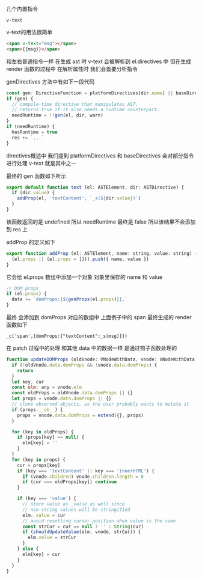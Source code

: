 几个内置指令

    v-text

v-text的用法很简单

```html
<span v-text="msg"></span>
<span>{{msg}}</span>
```

和左右普通指令一样 在生成 ast 时 v-text 会被解析到 el.directives 中 但在生成 render 函数的过程中 在解析属性时 我们会首要分析指令

genDirectives 方法中有如下一段代码

```javascript
const gen: DirectiveFunction = platformDirectives[dir.name] || baseDirectives[dir.name]
if (gen) {
  // compile-time directive that manipulates AST.
  // returns true if it also needs a runtime counterpart.
  needRuntime = !!gen(el, dir, warn)
}
if (needRuntime) {
  hasRuntime = true
  res += `...`
}
```

directives概述中 我们提到 platformDirectives 和 baseDirectives 会对部分指令进行处理 v-text 就是其中之一

最终的 gen 函数如下所示

```javascript
export default function text (el: ASTElement, dir: ASTDirective) {
  if (dir.value) {
    addProp(el, 'textContent', `_s(${dir.value})`)
  }
}
```

该函数返回的是 undefined 所以 needRuntime 最终是 false 所以该结果不会添加到 res 上

addProp 的定义如下

```javascript
export function addProp (el: ASTElement, name: string, value: string) {
  (el.props || (el.props = [])).push({ name, value })
}
```

它会给 el.props 数组中添加一个对象 对象里保存的 name 和 value

```javascript
// DOM props
if (el.props) {
  data += `domProps:{${genProps(el.props)}},`
}
```

最终 会添加到 domProps 对应的数组中 上面例子中的 span 最终生成的 render 函数如下

    _c('span',{domProps:{"textContent":_s(msg)}})

在 patch 过程中的处理 和其他 data 中的数据一样 是通过钩子函数处理的

```javascript
function updateDOMProps (oldVnode: VNodeWithData, vnode: VNodeWithData) {
  if (!oldVnode.data.domProps && !vnode.data.domProps) {
    return
  }
  let key, cur
  const elm: any = vnode.elm
  const oldProps = oldVnode.data.domProps || {}
  let props = vnode.data.domProps || {}
  // clone observed objects, as the user probably wants to mutate it
  if (props.__ob__) {
    props = vnode.data.domProps = extend({}, props)
  }

  for (key in oldProps) {
    if (props[key] == null) {
      elm[key] = ''
    }
  }
  for (key in props) {
    cur = props[key]
    if (key === 'textContent' || key === 'innerHTML') {
      if (vnode.children) vnode.children.length = 0
      if (cur === oldProps[key]) continue
    }

    if (key === 'value') {
      // store value as _value as well since
      // non-string values will be stringified
      elm._value = cur
      // avoid resetting cursor position when value is the same
      const strCur = cur == null ? '' : String(cur)
      if (shouldUpdateValue(elm, vnode, strCur)) {
        elm.value = strCur
      }
    } else {
      elm[key] = cur
    }
  }
}
```

